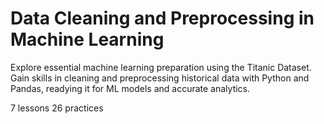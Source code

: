 # Data Cleaning and Preprocessing in Machine Learning

Explore essential machine learning preparation using the Titanic Dataset. Gain skills in cleaning and preprocessing historical data with Python and Pandas, readying it for ML models and accurate analytics.

7 lessons
26 practices